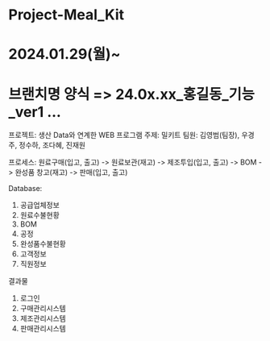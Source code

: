 # Project-Meal_Kit
2024.01.29(월)~
=====================================
브랜치명 양식 => 24.0x.xx_홍길동_기능_ver1 ...
=====================================

프로젝트: 생산 Data와 연계한 WEB 프로그램
주제: 밀키트
팀원: 김영범(팀장), 우경주, 정수하, 조다혜, 진재원

프로세스:
원료구매(입고, 출고) -> 원료보관(재고) -> 제조투입(입고, 출고) -> BOM -> 완성품 창고(재고) -> 판매(입고, 출고)

Database:
1. 공급업체정보
2. 원료수불현황
3. BOM
4. 공정
5. 완성품수불현황
6. 고객정보
7. 직원정보

결과물
1. 로그인
2. 구매관리시스템
3. 제조관리시스템
4. 판매관리시스템
